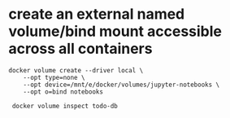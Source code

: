 # create an external named volume/bind mount accessible across all containers
```
docker volume create --driver local \
    --opt type=none \
    --opt device=/mnt/e/docker/volumes/jupyter-notebooks \
    --opt o=bind notebooks
```

```
 docker volume inspect todo-db

```

